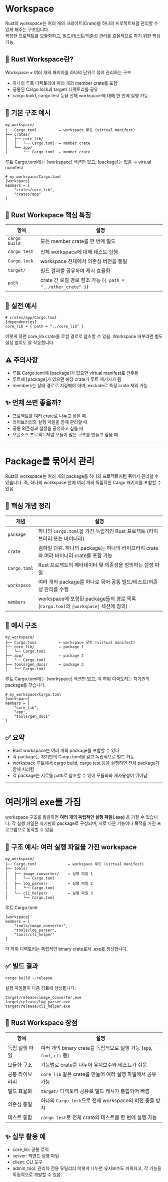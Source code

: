 # Workspace
Rust의 workspace는 여러 개의 크레이트(Crate)를 하나의 프로젝트처럼 관리할 수 있게 해주는 구조입니다.  
복잡한 프로젝트를 모듈화하고, 빌드/테스트/의존성 관리를 효율적으로 하기 위한 핵심 기능.

## 🧱 Rust Workspace란?
Workspace = 여러 개의 패키지를 하나의 단위로 묶어 관리하는 구조

- 하나의 루트 디렉토리에 여러 개의 member crate를 포함
- 공통된 Cargo.lock과 target/ 디렉토리를 공유
- cargo build, cargo test 등을 전체 workspace에 대해 한 번에 실행 가능

## 📁 기본 구조 예시

```
my_workspace/
├── Cargo.toml          ← workspace 루트 (virtual manifest)
├── crates/
│   ├── core_lib/
│   │   └── Cargo.toml  ← member crate
│   └── app/
│       └── Cargo.toml  ← member crate
```


루트 Cargo.toml에는 [workspace] 섹션만 있고, [package]는 없음 → virtual manifest

```
# my_workspace/Cargo.toml
[workspace]
members = [
    "crates/core_lib",
    "crates/app"
]
```


## 🧠 Rust Workspace 핵심 특징

| 항목               | 설명                                                                 |
|--------------------|----------------------------------------------------------------------|
| `cargo build`      | 모든 member crate를 한 번에 빌드                                     |
| `cargo test`       | 전체 workspace에 대해 테스트 실행                                     |
| `Cargo.lock`       | workspace 전체에서 의존성 버전을 통일                                 |
| `target/`          | 빌드 결과를 공유하여 캐시 효율화                                     |
| `path`             | crate 간 로컬 경로 참조 가능 (`{ path = "../other_crate" }`)         |



## 🧪 실전 예시
```
# crates/app/Cargo.toml
[dependencies]
core_lib = { path = "../core_lib" }
```

이렇게 하면 core_lib crate를 로컬 경로로 참조할 수 있음.
Workspace 내부라면 별도 설정 없이도 잘 작동합니다.

## ⚠️ 주의사항
- 루트 Cargo.toml에 [package]가 없으면 virtual manifest로 간주됨
- 루트에 [package]가 있으면 해당 crate가 루트 패키지가 됨
- members는 상대 경로로 지정해야 하며, exclude로 특정 crate 제외 가능

## ✨ 언제 쓰면 좋을까?
- 프로젝트를 여러 crate로 나누고 싶을 때
- 라이브러리와 실행 파일을 함께 관리할 때
- 공통 의존성과 설정을 공유하고 싶을 때
- 오픈소스 프로젝트처럼 모듈이 많은 구조를 만들고 싶을 때

---

# Package를 묶어서 관리
Rust의 workspace는 여러 개의 package를 하나의 프로젝트처럼 묶어서 관리할 수 있습니다.
즉, 하나의 workspace 안에 여러 개의 독립적인 Cargo 패키지를 포함할 수 있음.


## 🧠 핵심 개념 정리
| 개념         | 설명                                                                 |
|--------------|----------------------------------------------------------------------|
| `package`    | 하나의 `Cargo.toml`을 가진 독립적인 Rust 프로젝트 (라이브러리 또는 바이너리) |
| `crate`      | 컴파일 단위. 하나의 package는 하나의 라이브러리 crate와 여러 바이너리 crate를 포함 가능 |
| `Cargo.toml` | Rust 프로젝트의 메타데이터 및 의존성을 정의하는 설정 파일             |
| `workspace`  | 여러 개의 package를 하나로 묶어 공통 빌드/테스트/의존성 관리를 수행     |
| `members`    | workspace에 포함된 package들의 경로 목록 (`Cargo.toml`의 `[workspace]` 섹션에 정의) |


## 📁 예시 구조
```
my_workspace/
├── Cargo.toml          ← workspace 루트 (virtual manifest)
├── core_lib/           ← package 1
│   └── Cargo.toml
├── app/                ← package 2
│   └── Cargo.toml
├── tools/gen_docs/     ← package 3
│   └── Cargo.toml
```

루트 Cargo.toml에는 [workspace] 섹션만 있고, 각 하위 디렉토리는 자기만의 package를 갖습니다.
```
# my_workspace/Cargo.toml
[workspace]
members = [
    "core_lib",
    "app",
    "tools/gen_docs"
]
```

## ✅ 요약
- Rust workspace는 여러 개의 package를 포함할 수 있다
- 각 package는 자기만의 Cargo.toml을 갖고 독립적으로 빌드 가능
- workspace 루트에서 cargo build, cargo test 등을 실행하면 전체 package가 함께 처리됨
- 각 package는 서로를 path로 참조할 수 있어 모듈화와 재사용성이 뛰어남

--- 

# 여러개의 exe를 가짐

workspace 구조를 활용하면 **여러 개의 독립적인 실행 파일(.exe)** 을 가질 수 있습니다.
각 실행 파일은 자기만의 package로 구성되며, 서로 다른 기능이나 목적을 가진 프로그램으로 동작할 수 있음.

## 🧱 구조 예시: 여러 실행 파일을 가진 workspace
```
my_workspace/
├── Cargo.toml              ← workspace 루트 (virtual manifest)
├── tools/
│   ├── image_converter/    ← 실행 파일 1
│   │   └── Cargo.toml
│   ├── log_parser/         ← 실행 파일 2
│   │   └── Cargo.toml
│   └── cli_helper/         ← 실행 파일 3
│       └── Cargo.toml
```

루트 Cargo.toml:
```
[workspace]
members = [
    "tools/image_converter",
    "tools/log_parser",
    "tools/cli_helper"
]
```

각 하위 디렉토리는 독립적인 binary crate로서 .exe를 생성합니다.

## ✅ 빌드 결과
```
cargo build --release
```

실행 파일들이 다음 경로에 생성됩니다:
```
target/release/image_converter.exe
target/release/log_parser.exe
target/release/cli_helper.exe
```


## 🧠 Rust Workspace 장점

| 항목             | 설명                                                                 |
|------------------|----------------------------------------------------------------------|
| 독립 실행 파일    | 여러 개의 binary crate를 독립적으로 실행 가능 (`app`, `tool`, `cli` 등) |
| 모듈화 구조       | 기능별로 crate를 나누어 유지보수와 테스트가 쉬움                     |
| 공통 라이브러리   | `core_lib` 같은 crate를 만들어 여러 실행 파일에서 공유 가능           |
| 빌드 효율화       | `target/` 디렉토리 공유로 빌드 캐시가 통합되어 빠름                   |
| 의존성 통일       | 하나의 `Cargo.lock`으로 전체 workspace의 버전 충돌 방지               |
| 테스트 통합       | `cargo test`로 전체 crate의 테스트를 한 번에 실행 가능                |



## ✨ 실무 활용 예
- core_lib: 공통 로직
- server: 백엔드 실행 파일
- client: CLI 도구
- admin_tool: 관리자 전용 유틸리티
이렇게 나누면 유지보수도 쉬워지고, 각 기능을 독립적으로 개발할 수 있음.



